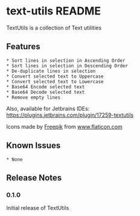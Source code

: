 # text-utils README

TextUtils is a collection of Text utilities
## Features

    * Sort lines in selection in Ascending Order
    * Sort lines in selection in Descending Order
    * De-duplicate lines in selection
    * Convert selected text to Uppercase
    * Convert selected text to Lowercase
    * Base64 Encode selected text
    * Base64 Decode selected text  
    * Remove empty lines

Also, available for Jetbrains IDEs: https://plugins.jetbrains.com/plugin/17259-textutils

<div>Icons made by <a href="https://www.freepik.com" title="Freepik">Freepik</a> from <a href="https://www.flaticon.com/" title="Flaticon">www.flaticon.com</a></div>

## Known Issues

    * None

## Release Notes


### 0.1.0

Initial release of TextUtils

